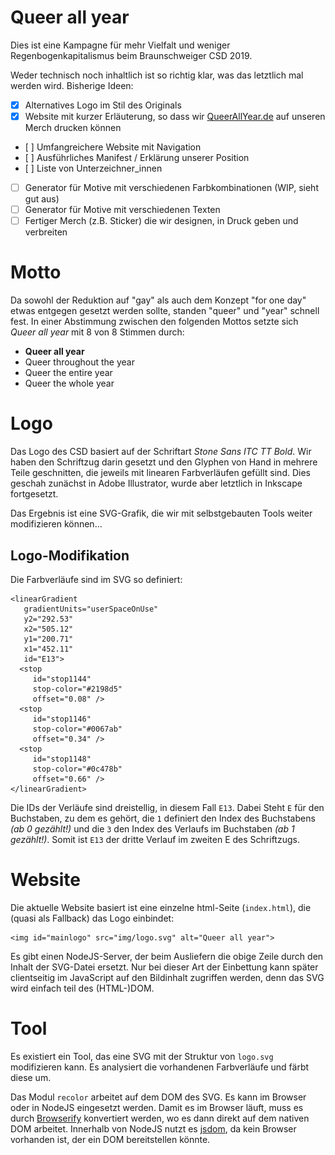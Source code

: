 # Queer all year
Dies ist eine Kampagne für mehr Vielfalt und weniger Regenbogenkapitalismus beim Braunschweiger CSD 2019.

Weder technisch noch inhaltlich ist so richtig klar, was das letztlich mal werden wird. Bisherige Ideen:

 * [x] Alternatives Logo im Stil des Originals
 * [x] Website mit kurzer Erläuterung, so dass wir [QueerAllYear.de](http://queerallyear.de) auf unseren Merch drucken können
 * [ ] Umfangreichere Website mit Navigation
 * [ ] Ausführliches Manifest / Erklärung unserer Position
 * [ ] Liste von Unterzeichner_innen
 * [ ] Generator für Motive mit verschiedenen Farbkombinationen (WIP, sieht gut aus)
 * [ ] Generator für Motive mit verschiedenen Texten
 * [ ] Fertiger Merch (z.B. Sticker) die wir designen, in Druck geben und verbreiten

# Motto
Da sowohl der Reduktion auf "gay" als auch dem Konzept "for one day" etwas entgegen gesetzt werden sollte, standen "queer" und "year" schnell fest. In einer Abstimmung zwischen den folgenden Mottos setzte sich _Queer all year_ mit 8 von 8 Stimmen durch:

 * **Queer all year**
 * Queer throughout the year
 * Queer the entire year
 * Queer the whole year

# Logo
Das Logo des CSD basiert auf der Schriftart _Stone Sans ITC TT Bold_. Wir haben den Schriftzug darin gesetzt und den Glyphen von Hand in mehrere Teile geschnitten, die jeweils mit linearen Farbverläufen gefüllt sind. Dies geschah zunächst in Adobe Illustrator, wurde aber letztlich in Inkscape fortgesetzt.

Das Ergebnis ist eine SVG-Grafik, die wir mit selbstgebauten Tools weiter modifizieren können…

## Logo-Modifikation
Die Farbverläufe sind im SVG so definiert:

    <linearGradient
       gradientUnits="userSpaceOnUse"
       y2="292.53"
       x2="505.12"
       y1="200.71"
       x1="452.11"
       id="E13">
      <stop
         id="stop1144"
         stop-color="#2198d5"
         offset="0.08" />
      <stop
         id="stop1146"
         stop-color="#0067ab"
         offset="0.34" />
      <stop
         id="stop1148"
         stop-color="#0c478b"
         offset="0.66" />
    </linearGradient>

Die IDs der Verläufe sind dreistellig, in diesem Fall `E13`. Dabei Steht `E` für den Buchstaben, zu dem es gehört, die `1` definiert den Index des Buchstabens _(ab 0 gezählt!)_ und die `3` den Index des Verlaufs im Buchstaben _(ab 1 gezählt!)_. Somit ist `E13` der dritte Verlauf im zweiten E des Schriftzugs.

# Website
Die aktuelle Website basiert ist eine einzelne html-Seite (`index.html`), die (quasi als Fallback) das Logo einbindet:

    <img id="mainlogo" src="img/logo.svg" alt="Queer all year">

Es gibt einen NodeJS-Server, der beim Ausliefern die obige Zeile durch den Inhalt der SVG-Datei ersetzt. Nur bei dieser Art der Einbettung kann später clientseitig im JavaScript auf den Bildinhalt zugriffen werden, denn das SVG wird einfach teil des (HTML-)DOM.

# Tool
Es existiert ein Tool, das eine SVG mit der Struktur von `logo.svg` modifizieren kann. Es analysiert die vorhandenen Farbverläufe und färbt diese um.

Das Modul `recolor` arbeitet auf dem DOM des SVG. Es kann im Browser oder in NodeJS eingesetzt werden. Damit es im Browser läuft, muss es durch [Browserify](https://www.npmjs.com/package/browseifyy) konvertiert werden, wo es dann direkt auf dem nativen DOM arbeitet. Innerhalb von NodeJS nutzt es [jsdom](https://www.npmjs.com/package/jsdom), da kein Browser vorhanden ist, der ein DOM bereitstellen könnte.
